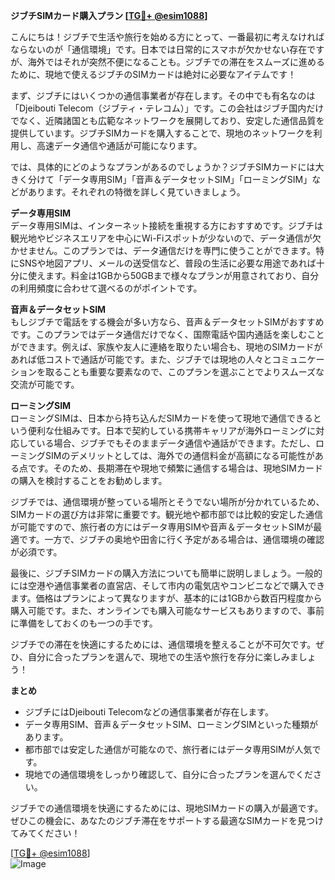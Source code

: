 **ジブチSIMカード購入プラン [[TG💪+ @esim1088](https://t.me/s/esim1088)]**

こんにちは！ジブチで生活や旅行を始める方にとって、一番最初に考えなければならないのが「通信環境」です。日本では日常的にスマホが欠かせない存在ですが、海外ではそれが突然不便になることも。ジブチでの滞在をスムーズに進めるために、現地で使えるジブチのSIMカードは絶対に必要なアイテムです！

まず、ジブチにはいくつかの通信事業者が存在します。その中でも有名なのは「Djeibouti Telecom（ジブティ・テレコム）」です。この会社はジブチ国内だけでなく、近隣諸国とも広範なネットワークを展開しており、安定した通信品質を提供しています。ジブチSIMカードを購入することで、現地のネットワークを利用し、高速データ通信や通話が可能になります。

では、具体的にどのようなプランがあるのでしょうか？ジブチSIMカードには大きく分けて「データ専用SIM」「音声＆データセットSIM」「ローミングSIM」などがあります。それぞれの特徴を詳しく見ていきましょう。

**データ専用SIM**  
データ専用SIMは、インターネット接続を重視する方におすすめです。ジブチは観光地やビジネスエリアを中心にWi-Fiスポットが少ないので、データ通信が欠かせません。このプランでは、データ通信だけを専門に使うことができます。特にSNSや地図アプリ、メールの送受信など、普段の生活に必要な用途であれば十分に使えます。料金は1GBから50GBまで様々なプランが用意されており、自分の利用頻度に合わせて選べるのがポイントです。

**音声＆データセットSIM**  
もしジブチで電話をする機会が多い方なら、音声＆データセットSIMがおすすめです。このプランではデータ通信だけでなく、国際電話や国内通話を楽しむことができます。例えば、家族や友人に連絡を取りたい場合も、現地のSIMカードがあれば低コストで通話が可能です。また、ジブチでは現地の人々とコミュニケーションを取ることも重要な要素なので、このプランを選ぶことでよりスムーズな交流が可能です。

**ローミングSIM**  
ローミングSIMは、日本から持ち込んだSIMカードを使って現地で通信できるという便利な仕組みです。日本で契約している携帯キャリアが海外ローミングに対応している場合、ジブチでもそのままデータ通信や通話ができます。ただし、ローミングSIMのデメリットとしては、海外での通信料金が高額になる可能性がある点です。そのため、長期滞在や現地で頻繁に通信する場合は、現地SIMカードの購入を検討することをお勧めします。

ジブチでは、通信環境が整っている場所とそうでない場所が分かれているため、SIMカードの選び方は非常に重要です。観光地や都市部では比較的安定した通信が可能ですので、旅行者の方にはデータ専用SIMや音声＆データセットSIMが最適です。一方で、ジブチの奥地や田舎に行く予定がある場合は、通信環境の確認が必須です。

最後に、ジブチSIMカードの購入方法についても簡単に説明しましょう。一般的には空港や通信事業者の直営店、そして市内の電気店やコンビニなどで購入できます。価格はプランによって異なりますが、基本的には1GBから数百円程度から購入可能です。また、オンラインでも購入可能なサービスもありますので、事前に準備をしておくのも一つの手です。

ジブチでの滞在を快適にするためには、通信環境を整えることが不可欠です。ぜひ、自分に合ったプランを選んで、現地での生活や旅行を存分に楽しみましょう！

**まとめ**
- ジブチにはDjeibouti Telecomなどの通信事業者が存在します。
- データ専用SIM、音声＆データセットSIM、ローミングSIMといった種類があります。
- 都市部では安定した通信が可能なので、旅行者にはデータ専用SIMが人気です。
- 現地での通信環境をしっかり確認して、自分に合ったプランを選んでください。

ジブチでの通信環境を快適にするためには、現地SIMカードの購入が最適です。ぜひこの機会に、あなたのジブチ滞在をサポートする最適なSIMカードを見つけてみてください！

[[TG💪+ @esim1088](https://t.me/s/esim1088)]  
![Image](https://i.postimg.cc/Y0z9fWf4/image.png)